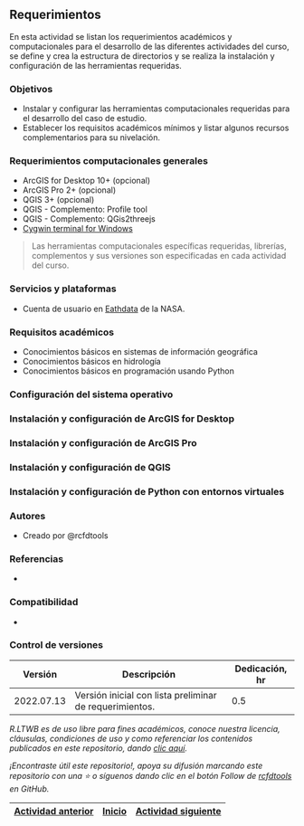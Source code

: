 ## Requerimientos

En esta actividad se listan los requerimientos académicos y computacionales para el desarrollo de las diferentes actividades del curso, se define y crea la estructura de directorios y se realiza la instalación y configuración de las herramientas requeridas.


### Objetivos

* Instalar y configurar las herramientas computacionales requeridas para el desarrollo del caso de estudio.
* Establecer los requisitos académicos mínimos y listar algunos recursos complementarios para su nivelación.


### Requerimientos computacionales generales

* ArcGIS for Desktop 10+ (opcional)
* ArcGIS Pro 2+ (opcional)
* QGIS 3+ (opcional)
* QGIS - Complemento: Profile tool
* QGIS - Complemento: QGis2threejs
* [Cygwin terminal for Windows](https://www.cygwin.com/)

> Las herramientas computacionales específicas requeridas, librerías, complementos y sus versiones son especificadas en cada actividad del curso.

### Servicios y plataformas

* Cuenta de usuario en [Eathdata](https://github.com/rcfdtools/R.LTWB/tree/main/Section02/UserCreation) de la NASA.


### Requisitos académicos

* Conocimientos básicos en sistemas de información geográfica
* Conocimientos básicos en hidrología
* Conocimientos básicos en programación usando Python


### Configuración del sistema operativo


### Instalación y configuración de ArcGIS for Desktop


### Instalación y configuración de ArcGIS Pro


### Instalación y configuración de QGIS


### Instalación y configuración de Python con entornos virtuales




### Autores

* Creado por @rcfdtools


### Referencias

* 


### Compatibilidad

* 


### Control de versiones

| Versión     | Descripción                                             | Dedicación, hr |
|-------------|---------------------------------------------------------|----------------|
| 2022.07.13  | Versión inicial con lista preliminar de requerimientos. | 0.5            |


_R.LTWB es de uso libre para fines académicos, conoce nuestra licencia, cláusulas, condiciones de uso y como referenciar los contenidos publicados en este repositorio, dando [clic aquí](https://github.com/rcfdtools/R.LTWB/wiki/License)._

_¡Encontraste útil este repositorio!, apoya su difusión marcando este repositorio con una ⭐ o síguenos dando clic en el botón Follow de [rcfdtools](https://github.com/rcfdtools) en GitHub._

| [Actividad anterior]() | [Inicio](https://github.com/rcfdtools/R.LTWB/wiki) | [Actividad siguiente](https://github.com/rcfdtools/R.LTWB/tree/main/Section01/CaseStudy) |
|------------------------|----------------------------------------------------|------------------------------------------------------------------------------------------|
